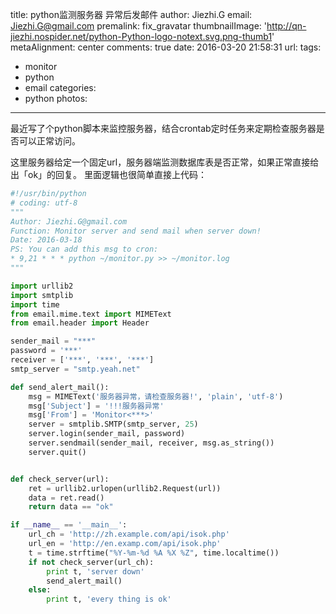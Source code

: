 title: python监测服务器 异常后发邮件
author: Jiezhi.G
email: Jiezhi.G@gmail.com
premalink: fix_gravatar
thumbnailImage: 'http://qn-jiezhi.nospider.net/python-Python-logo-notext.svg.png-thumb1'
metaAlignment: center
comments: true
date: 2016-03-20 21:58:31
url:
tags:
- monitor
- python
- email
categories:
- python
photos:
---
最近写了个python脚本来监控服务器，结合crontab定时任务来定期检查服务器是否可以正常访问。

<!--more-->
这里服务器给定一个固定url，服务器端监测数据库表是否正常，如果正常直接给出「ok」的回复。
里面逻辑也很简单直接上代码：
```python
#!/usr/bin/python
# coding: utf-8
"""
Author: Jiezhi.G@gmail.com
Function: Monitor server and send mail when server down!
Date: 2016-03-18
PS: You can add this msg to cron:
* 9,21 * * * python ~/monitor.py >> ~/monitor.log
"""

import urllib2
import smtplib
import time
from email.mime.text import MIMEText
from email.header import Header

sender_mail = "***"
password = '***'
receiver = ['***', '***', '***']
smtp_server = "smtp.yeah.net"

def send_alert_mail():
    msg = MIMEText('服务器异常，请检查服务器!', 'plain', 'utf-8')
    msg['Subject'] = '!!!服务器异常'
    msg['From'] = 'Monitor<***>'
    server = smtplib.SMTP(smtp_server, 25)
    server.login(sender_mail, password)
    server.sendmail(sender_mail, receiver, msg.as_string())
    server.quit()


def check_server(url):
    ret = urllib2.urlopen(urllib2.Request(url))
    data = ret.read()
    return data == "ok"

if __name__ == '__main__':
    url_ch = 'http://zh.example.com/api/isok.php'
    url_en = 'http://en.examp.com/api/isok.php'
    t = time.strftime("%Y-%m-%d %A %X %Z", time.localtime())
    if not check_server(url_ch):
        print t, 'server down'
        send_alert_mail()
    else:
        print t, 'every thing is ok'
```
